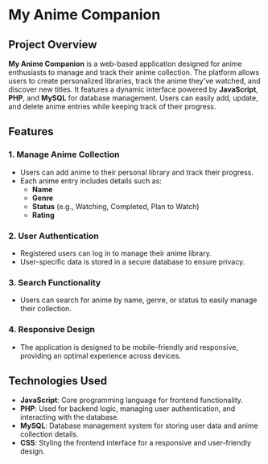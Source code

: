 # My Anime Companion

## Project Overview
**My Anime Companion** is a web-based application designed for anime enthusiasts to manage and track their anime collection. The platform allows users to create personalized libraries, track the anime they've watched, and discover new titles. It features a dynamic interface powered by **JavaScript**, **PHP**, and **MySQL** for database management. Users can easily add, update, and delete anime entries while keeping track of their progress.

## Features

### 1. Manage Anime Collection
- Users can add anime to their personal library and track their progress.
- Each anime entry includes details such as:
  - **Name**
  - **Genre**
  - **Status** (e.g., Watching, Completed, Plan to Watch)
  - **Rating**

### 2. User Authentication
- Registered users can log in to manage their anime library.
- User-specific data is stored in a secure database to ensure privacy.

### 3. Search Functionality
- Users can search for anime by name, genre, or status to easily manage their collection.

### 4. Responsive Design
- The application is designed to be mobile-friendly and responsive, providing an optimal experience across devices.

## Technologies Used
- **JavaScript**: Core programming language for frontend functionality.
- **PHP**: Used for backend logic, managing user authentication, and interacting with the database.
- **MySQL**: Database management system for storing user data and anime collection details.
- **CSS**: Styling the frontend interface for a responsive and user-friendly design.

